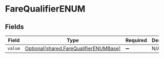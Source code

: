 # FareQualifierENUM


## Fields

| Field                                                                                  | Type                                                                                   | Required                                                                               | Description                                                                            |
| -------------------------------------------------------------------------------------- | -------------------------------------------------------------------------------------- | -------------------------------------------------------------------------------------- | -------------------------------------------------------------------------------------- |
| `value`                                                                                | [Optional[shared.FareQualifierENUMBase]](../../models/shared/farequalifierenumbase.md) | :heavy_minus_sign:                                                                     | N/A                                                                                    |